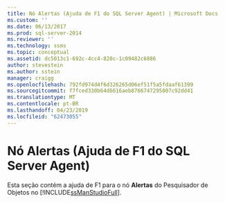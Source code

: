 ```yaml
---
title: Nó Alertas (Ajuda de F1 do SQL Server Agent) | Microsoft Docs
ms.custom: ''
ms.date: 06/13/2017
ms.prod: sql-server-2014
ms.reviewer: ''
ms.technology: ssms
ms.topic: conceptual
ms.assetid: dc5013c1-692c-4cc4-820c-1c09482c6886
author: stevestein
ms.author: sstein
manager: craigg
ms.openlocfilehash: 792fd974d4f6d326265d06ef51f5a5fdaaf61399
ms.sourcegitcommit: f7fced330b64d6616aeb8766747295807c92dd41
ms.translationtype: MT
ms.contentlocale: pt-BR
ms.lasthandoff: 04/23/2019
ms.locfileid: "62473055"
---
```

# <a name="alerts-node-sql-server-agent-f1-help"></a>Nó Alertas (Ajuda de F1 do SQL Server Agent)
  Esta seção contém a ajuda de F1 para o nó **Alertas** do Pesquisador de Objetos no [!INCLUDE[ssManStudioFull](../../includes/ssmanstudiofull-md.md)].  
  
  
